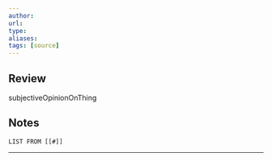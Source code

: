 ```yaml
---
author: 
url: 
type: 
aliases: 
tags: [source]
---
```

## Review
subjectiveOpinionOnThing

## Notes
```dataview
LIST FROM [[#]]
```

---